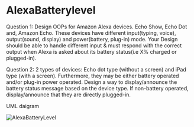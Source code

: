 # AlexaBatterylevel


Question 1: Design OOPs for Amazon Alexa devices. Echo Show, Echo Dot and, Amazon Echo. These devices have different input(typing, voice), output(sound, display) and power(battery, plug-in) mode. Your Design should be able to handle different input & must respond with the correct output when Alexa is asked about its battery status(i.e X% charged or plugged-in).


Question 2: 2 types of devices: Echo dot type (without a screen) and iPad type (with a screen). Furthermore, they may be either battery operated and/or plug-in power operated. Design a way to display/announce the battery status message based on the device type. If non-battery operated, display/announce that they are directly plugged-in.


UML daigram

![AlexaBatteryLevel](https://github.com/user-attachments/assets/c18230b3-0a0a-414e-8c24-cab6f4a7b3ba)
